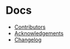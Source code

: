 # Docs

- [Contributors](CONTRIBUTORS.md)
- [Acknowledgements](ACKNOWLEDGEMENTS.md)
- [Changelog](CHANGELOG.md)

